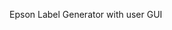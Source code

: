 Epson Label Generator with user GUI
                                                                      